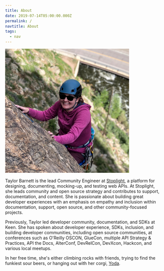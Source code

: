 ```yaml
---
title: About
date: 2019-07-14T05:00:00.000Z
permalink: /
navtitle: About
tags:
  - nav
---
```

<img src="/static/img/img_3139.jpg" alt="Taylor Climbing in Clear Creek Canyon" width="400"/>

Taylor Barnett is the lead Community Engineer at [Stoplight](https://stoplight.io), a platform for designing, documenting, mocking-up, and testing web APIs. At Stoplight, she leads community and open source strategy and contributes to support, documentation, and content. She is passionate about building great developer experiences with an emphasis on empathy and inclusion within documentation, support, open source, and other community-focused projects. 

Previously, Taylor led developer community, documentation, and SDKs at Keen. She has spoken about developer experience, SDKs, inclusion, and building developer communities, including open source communities, at conferences such as O'Reilly OSCON, GlueCon, multiple API Strategy & Practices, API the Docs, AlterConf, DevRelCon, DevXcon, Hackcon, and various local meetups. 

In her free time, she's either climbing rocks with friends, trying to find the funkiest sour beers, or hanging out with her corgi, [Yoda](https://instagram.com/yoda_atx).
